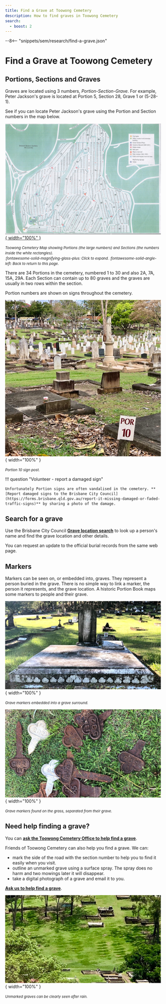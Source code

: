 ```yaml
---
title: Find a Grave at Toowong Cemetery
description: How to find graves in Toowong Cemetery
search:
  - boost: 2
---
```


--8<-- "snippets/sem/research/find-a-grave.json"

# Find a Grave at Toowong Cemetery

## Portions, Sections and Graves

Graves are located using 3 numbers, *Portion*-*Section*-*Grave*. For example, Peter Jackson's grave is located at Portion 5, Section 28, Grave 1 or (5-28-1). 

See if you can locate Peter Jackson's grave using the Portion and Section numbers in the map below.

<!-- Map -->
[![Toowong Cemetery Map showing Portions](../assets/toowong-cemetery-map-alt.jpg){ width="100%" }][map]

*<small>Toowong Cemetery Map showing Portions (the large numbers) and Sections (the numbers inside the white rectangles). <br> :fontawesome-solid-magnifying-glass-plus: Click to expand. :fontawesome-solid-angle-left: Back to return to this page.</small>*

<!-- Map links -->
[map]: ../assets/toowong-cemetery-map-alt.jpg "Click the map to expand. Use Back to return to this page."

There are 34 Portions in the cemetery, numbered 1 to 30 and also 2A, 7A, 15A, 29A. Each Section can contain up to 80 graves and the graves are usually in two rows within the section. 

Portion numbers are shown on signs throughout the cemetery.

![Portion Sign](../assets/portion-sign.jpg){ width="100%" }

*<small>Portion 10 sign post.</small>*

!!! question "Volunteer - report a damaged sign"

    Unfortunately Portion signs are often vandalised in the cemetery. **[Report damaged signs to the Brisbane City Council](https://forms.brisbane.qld.gov.au/report-it-missing-damaged-or-faded-traffic-signs)** by sharing a photo of the damage.

## Search for a grave

Use the Brisbane City Council **[Grave location search](https://www.brisbane.qld.gov.au/community-and-safety/community-support/cemeteries/grave-location-search)** to look up a person's name and find the grave location and other details. 

You can request an update to the official burial records from the same web page.
<!--
## Update burial records

To request an update to the official burial records, [email Cemeteries Administration](mailto://CB-Cemeteries@brisbane.qld.gov.au) and include, either:

- a death certificate 
- a photograph of the headstone where the information on the headstone can be clearly read

Information on the official burial records that can be updated, includes:

- name
- date of birth
- date of death
- age
- cause of death
- photograph of headstone or grave


!!! question "Volunteer - contribute a photo to the Graves database"

    Consider contributing a photograph of a headstone to improve the Council database to help others discover the history and stories of Toowong Cemetery.
    
-->

## Markers

Markers can be seen on, or embedded into, graves. They represent a person buried in the grave. There is no simple way to link a marker, the person it represents, and the grave location. A historic Portion Book maps some markers to people and their grave.

![Markers embedded into a grave](../assets/many-markers.jpg){ width="100%" }

*<small>Grave markers embedded into a grave surround.</small>*

![Grave markers found on the grass](../assets/markers.jpg){ width="100%" }

*<small>Grave markers found on the grass, separated from their grave.</small>*

<!-- seek permission to publish image

To map a marker to a grave, you need to look up old portion books. For example, Portion 1, Section 1, Grave 38 in the Portion Book page below, maps to Marker ZI 735, which is annotated with the name *"Gale"*. 

Searching for *"Gale"* in the Brisbane City Council **[Grave location search](https://www.brisbane.qld.gov.au/community-and-safety/community-support/cemeteries/grave-location-search)** you find, by looking at each entry for *"Gale"*, Ruby Mary Gale, who was buried in 1-1-38 on 24 November 1924. You'll also find 	Ada Florence Morgan buried in 1-1-38 on 11 November 1878 - perhaps this is the B 663 crossed out in the Portion Book. 

Only the surname is recorded in the Portion Book so you can't link a marker to a specific person, although you may be able to imply a link by the order the markers are recorded and the date of each person's death. 

![Sample Portion Book page](../assets/portion-ledger.png){ width="100%" }

*<small>Sample Portion Book page. © Brisbane City Council</small>*

-->

## Need help finding a grave? 

You can **[ask the Toowong Cemetery Office to help find a grave](https://www.brisbane.qld.gov.au/community-and-safety/community-support/cemeteries/toowong-cemetery#locating-graves-and-ashes-memorial-sites)**.

Friends of Toowong Cemetery can also help you find a grave. We can:

  - mark the side of the road with the section number to help you to find it easily when you visit.
  - outline an unmarked grave using a surface spray. The spray does no harm and two mowings later it will disappear. 
  - take a digital photograph of a grave and email it to you.
  
**[Ask us to help find a grave](../contact.md)**. 

![Unmarked graves](../assets/unmarked-graves.jpg){ width="100%" }

*<small>Unmarked graves can be clearly seen after rain.</small>*
